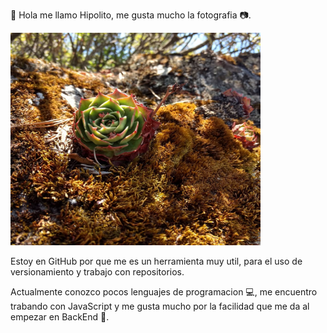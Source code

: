 👋 Hola me llamo Hipolito, me gusta mucho la fotografia 📷.

<img src="https://github.com/Poli03/Poli03/blob/26ca07441b26b56d47c735e7d196fe95961e9403/93454586_227359321810851_6657915585002504133_n.jpg" alt="Imagen de mi isntagram" width="400" height="340" >

Estoy en GitHub por que me es un herramienta muy util, para el uso de versionamiento y trabajo con repositorios. 

Actualmente conozco pocos lenguajes de programacion :computer:, me encuentro trabando con JavaScript y me gusta mucho por la facilidad que me da al empezar en BackEnd :card_index:.

<!---
Poli03/Poli03 is a ✨ special ✨ repository because its `README.md` (this file) appears on your GitHub profile.
You can click the Preview link to take a look at your changes.
--->
